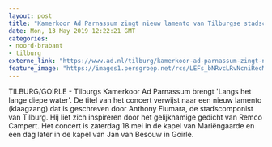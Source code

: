 ```yaml
---
layout: post
title: "Kamerkoor Ad Parnassum zingt nieuw lamento van Tilburgse stadscomponist. In Tilburg en in Goirle"
date: Mon, 13 May 2019 12:22:21 GMT
categories: 
- noord-brabant 
- tilburg 
externe_link: "https://www.ad.nl/tilburg/kamerkoor-ad-parnassum-zingt-nieuw-lamento-van-tilburgse-stadscomponist-in-tilburg-en-in-goirle~a6bdfcfd/"
feature_image: "https://images1.persgroep.net/rcs/LEFs_bNRvcLRvNcniRecMv2wXAU/diocontent/148231333/_fitwidth/400/?appId=21791a8992982cd8da851550a453bd7f&quality=0.7"
---
```


TILBURG/GOIRLE -  Tilburgs Kamerkoor Ad Parnassum brengt 'Langs het lange diepe water'.  De titel van het concert verwijst naar een nieuw lamento (klaagzang) dat is geschreven door Anthony Fiumara, de stadscomponist van Tilburg. Hij liet zich inspireren door het gelijknamige gedicht van Remco Campert. Het concert is zaterdag 18 mei in de kapel van Mariëngaarde en een dag later in de kapel van Jan van Besouw in Goirle.
